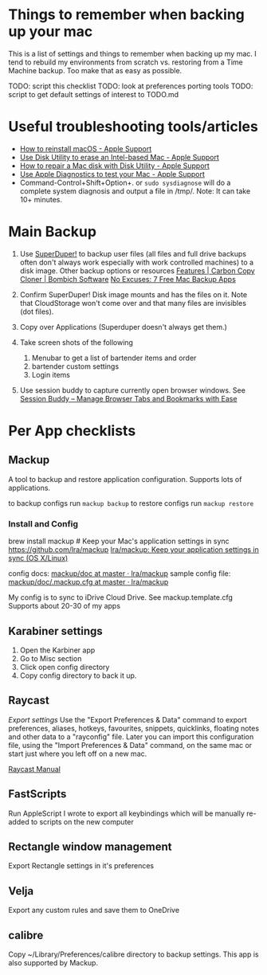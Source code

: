 # Things to remember when backing up your mac

This is a list of settings and things to remember when backing up my mac. I tend to rebuild my environments from scratch vs. restoring from a Time Machine backup. Too make that as easy as possible.

TODO: script this checklist
TODO: look at preferences porting tools
TODO: script to get default settings of interest to TODO.md

# Useful troubleshooting tools/articles

- [How to reinstall macOS - Apple Support](https://support.apple.com/en-us/HT204904)
- [Use Disk Utility to erase an Intel-based Mac - Apple Support](https://support.apple.com/en-us/HT208496)
- [How to repair a Mac disk with Disk Utility - Apple Support](https://support.apple.com/en-us/HT210898)
- [Use Apple Diagnostics to test your Mac - Apple Support](https://support.apple.com/en-us/HT202731)
- Command-Control+Shift+Option+. or `sudo sysdiagnose` will do a complete system diagnosis and output a file in /tmp/. Note: It can take 10+ minutes.

# Main Backup

1. Use [SuperDuper!](https://shirt-pocket.com/SuperDuper/SuperDuperDescription.html) to backup user files (all files and  full drive backups often don't always work especially with work controlled machines) to a disk image. Other backup options or resources
    [Features | Carbon Copy Cloner | Bombich Software](https://bombich.com/features)
    [No Excuses: 7 Free Mac Backup Apps](https://www.lifewire.com/free-mac-backup-software-2260106)
2. Confirm SuperDuper! Disk image mounts and has the files on it. Note that CloudStorage won't come over and that many files are invisibles (dot files).

2. Copy over Applications (Superduper doesn't always get them.)
3. Take screen shots of the following
    1. Menubar to get a list of bartender items and order
    2. bartender custom settings
    3. Login items
4. Use session buddy to capture currently open browser windows. See [Session Buddy – Manage Browser Tabs and Bookmarks with Ease](https://sessionbuddy.com/)

# Per App checklists

## Mackup
A tool to backup and restore application configuration. Supports lots of applications.

to backup configs run `mackup backup`
to restore configs run `mackup restore`

### Install and Config
brew install mackup # Keep your Mac's application settings in sync https://github.com/lra/mackup
[lra/mackup: Keep your application settings in sync (OS X/Linux)](https://github.com/lra/mackup)

config docs: [mackup/doc at master · lra/mackup](https://github.com/lra/mackup/tree/master/doc#get-official-support-for-an-application)
sample config file: [mackup/doc/.mackup.cfg at master · lra/mackup](https://github.com/lra/mackup/blob/master/doc/.mackup.cfg)

My config is to sync to iDrive Cloud Drive. See mackup.template.cfg
Supports about 20-30 of my apps

## Karabiner settings

1. Open the Karbiner app
2. Go to Misc section
3. Click open config directory
4. Copy config directory to back it up.

## Raycast

*Export settings*
Use the "Export Preferences & Data" command to export preferences, aliases, hotkeys, favourites, snippets, quicklinks, floating notes and other data to a "rayconfig" file. Later you can import this configuration file, using the "Import Preferences & Data" command, on the same mac or start just where you left off on a new mac.

[Raycast Manual](https://manual.raycast.com/)

## FastScripts

Run AppleScript I wrote to export all keybindings which will be manually re-added to scripts on the new computer

## Rectangle window management

Export Rectangle settings in it's preferences

## Velja
Export any custom rules and save them to OneDrive

## calibre

Copy ~/Library/Preferences/calibre directory to backup settings.
This app is also supported by Mackup.

